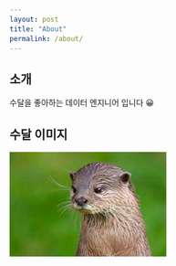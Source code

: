 ```yaml
---
layout: post
title: "About"
permalink: /about/
---
```


## 소개
수달을 좋아하는 데이터 엔지니어 입니다 😀

## 수달 이미지
![sudal 1](../images/수달1.png)
